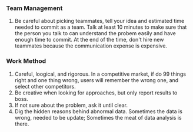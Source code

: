 ### Team Management  
1. Be careful about picking teammates, tell your idea and estimated time needed to commit as a team. Talk at least 10 minutes to make sure that the person you talk to can understand the probem easily and have enough time to commit. At the end of the time, don't hire new teammates because the communication expense is expensive.

### Work Method
1. Careful, loogical, and rigorous. In a competitive market, if do 99 things right and one thing wrong, users will remember the wrong one, and select other competitors.  
2. Be creative when looking for approaches, but only report results to boss.  
3. If not sure about the problem, ask it until clear.  
4. Dig the hidden reasons behind abnormal data.  Sometimes the data is wrong, needed to be update; Sometimes the meat of data analysis is there.
